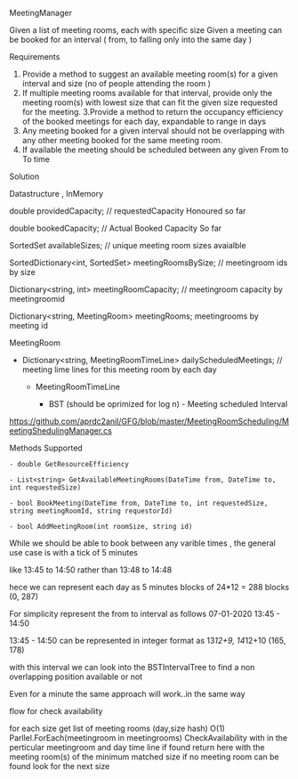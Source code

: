 MeetingManager


Given a list of meeting rooms, each with specific size
Given a meeting can be booked for an interval ( from, to falling only into the same day )


Requirements

1. Provide a method to suggest an available meeting room(s) for a given interval and size (no of people attending the room ) 
2. If multiple meeting rooms available for that interval, provide only the meeting room(s) with lowest size that can fit the given size requested for the meeting.
3.Provide a method to return the occupancy efficiency of the booked meetings for each day, expandable to range in days
4. Any meeting booked for a given interval should not be overlapping with any other meeting booked for the same meeting room. 
5. If available the meeting should be scheduled between any given From to To time



Solution

Datastructure , InMemory
     
double providedCapacity; // requestedCapacity Honoured so far

double bookedCapacity; // Actual Booked Capacity So far

SortedSet<int> availableSizes; // unique meeting room sizes avaialble
     
SortedDictionary<int, SortedSet<string>> meetingRoomsBySize; // meetingroom ids by size
     
Dictionary<string, int> meetingRoomCapacity; // meetingroom capacity by meetingroomid
    
Dictionary<string, MeetingRoom> meetingRooms; meetingrooms by meeting id

MeetingRoom

   - Dictionary<string, MeetingRoomTimeLine> dailyScheduledMeetings; // meeting lime lines for this meeting room by each day
   
     - MeetingRoomTimeLine
     
         - BST (should be oprimized for log n)
                - Meeting scheduled Interval

https://github.com/aprdc2anil/GFG/blob/master/MeetingRoomScheduling/MeetingShedulingManager.cs   

Methods Supported

    - double GetResourceEfficiency
    
    - List<string> GetAvailableMeetingRooms(DateTime from, DateTime to, int requestedSize)
    
    - bool BookMeeting(DateTime from, DateTime to, int requestedSize, string meetingRoomId, string requestorId)
    
    - bool AddMeetingRoom(int roomSize, string id)
  

While we should be able to book between any varible times , the general use case is with a tick of 5 minutes

like 13:45 to 14:50 rather than 13:48 to 14:48

hece we can represent each day as 5 minutes blocks   of 24*12 = 288 blocks (0, 287)

For simplicity represent the from to interval as follows
07-01-2020 13:45 - 14:50

13:45 - 14:50 can be represented in integer format as  13*12+9, 14*12+10 (165, 178)

with this interval we can look into the BSTIntervalTree to find a non overlapping position available or not

Even for a minute the same approach will work..in the same way

flow for check availability
   
for each size
  get list of meeting rooms (day,size hash) O(1)
  Parllel.ForEach(meetingroom in meetingrooms)
       CheckAvailability with in the perticular meetingroom and day time line
       if found return here with the meeting room(s) of the minimum matched size
  if no meeting room can be found look for the next size
